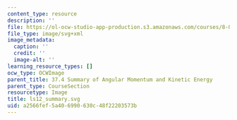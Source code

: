 ```yaml
---
content_type: resource
description: ''
file: https://ol-ocw-studio-app-production.s3.amazonaws.com/courses/8-01sc-classical-mechanics-fall-2016/a2566fef5a406990630c48f22203573b_ls12_summary.svg
file_type: image/svg+xml
image_metadata:
  caption: ''
  credit: ''
  image-alt: ''
learning_resource_types: []
ocw_type: OCWImage
parent_title: 37.4 Summary of Angular Momentum and Kinetic Energy
parent_type: CourseSection
resourcetype: Image
title: ls12_summary.svg
uid: a2566fef-5a40-6990-630c-48f22203573b
---
```

